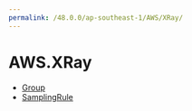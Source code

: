 ```yaml
---
permalink: /48.0.0/ap-southeast-1/AWS/XRay/
---
```


# AWS.XRay



* [Group](Group.md)
* [SamplingRule](SamplingRule.md)